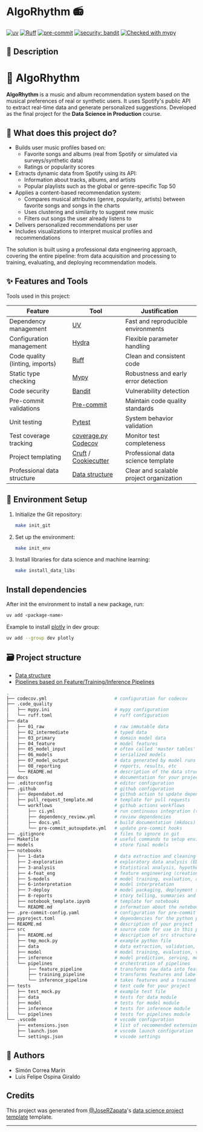 # AlgoRhythm 📻

[![uv](https://img.shields.io/endpoint?url=https://raw.githubusercontent.com/astral-sh/uv/main/assets/badge/v0.json)](https://github.com/astral-sh/uv)
[![Ruff](https://img.shields.io/endpoint?url=https://raw.githubusercontent.com/charliermarsh/ruff/main/assets/badge/v2.json)](https://github.com/charliermarsh/ruff)
[![pre-commit](https://img.shields.io/badge/pre--commit-enabled-brightgreen?logo=pre-commit&logoColor=white)](https://github.com/pre-commit/pre-commit)
[![security: bandit](https://img.shields.io/badge/security-bandit-yellow.svg)](https://github.com/PyCQA/bandit)
[![Checked with mypy](https://www.mypy-lang.org/static/mypy_badge.svg)](https://mypy-lang.org/)

## 🎯 Description

# 🎵 AlgoRhythm

**AlgoRhythm** is a music and album recommendation system based on the musical preferences of real or synthetic users. It uses Spotify's public API to extract real-time data and generate personalized suggestions. Developed as the final project for the **Data Science in Production** course.

## 🚀 What does this project do?

-   Builds user music profiles based on:
    -   Favorite songs and albums (real from Spotify or simulated via surveys/synthetic data)
    -   Ratings or popularity scores
-   Extracts dynamic data from Spotify using its API:
    -   Information about tracks, albums, and artists
    -   Popular playlists such as the global or genre-specific Top 50
-   Applies a content-based recommendation system:
    -   Compares musical attributes (genre, popularity, artists) between favorite songs and songs in the charts
    -   Uses clustering and similarity to suggest new music
    -   Filters out songs the user already listens to
-   Delivers personalized recommendations per user
-   Includes visualizations to interpret musical profiles and recommendations

The solution is built using a professional data engineering approach, covering the entire pipeline: from data acquisition and processing to training, evaluating, and deploying recommendation models.

## ✨ Features and Tools

Tools used in this project:

| Feature                         | Tool                     | Justification                           |
| ------------------------------- | ------------------------ | --------------------------------------- |
| Dependency management           | [UV]                     | Fast and reproducible environments      |
| Configuration management        | [Hydra]                  | Flexible parameter handling             |
| Code quality (linting, imports) | [Ruff]                   | Clean and consistent code               |
| Static type checking            | [Mypy]                   | Robustness and early error detection    |
| Code security                   | [Bandit]                 | Vulnerability detection                 |
| Pre-commit validations          | [Pre-commit]             | Maintain code quality standards         |
| Unit testing                    | [Pytest]                 | System behavior validation              |
| Test coverage tracking          | [coverage.py] [Codecov]  | Monitor test completeness               |
| Project templating              | [Cruft] / [Cookiecutter] | Professional data science template      |
| Professional data structure     | [Data structure]         | Clear and scalable project organization |

## 🚀 Environment Setup

1. Initialize the Git repository:

    ```bash
    make init_git
    ```

1. Set up the environment:

    ```bash
    make init_env
    ```

1. Install libraries for data science and machine learning:

    ```bash
    make install_data_libs
    ```

## Install dependencies

After init the environment to install a new package, run:

```bash
uv add <package-name>
```

Example to install [plotly](https://plotly.com/python/) in dev group:

```bash
uv add --group dev plotly
```

## 🗃️ Project structure

-   [Data structure]
-   [Pipelines based on Feature/Training/Inference Pipelines](https://www.hopsworks.ai/post/mlops-to-ml-systems-with-fti-pipelines)

```bash
.
├── codecov.yml                         # configuration for codecov
├── .code_quality
│   ├── mypy.ini                        # mypy configuration
│   └── ruff.toml                       # ruff configuration
├── data
│   ├── 01_raw                          # raw immutable data
│   ├── 02_intermediate                 # typed data
│   ├── 03_primary                      # domain model data
│   ├── 04_feature                      # model features
│   ├── 05_model_input                  # often called 'master tables'
│   ├── 06_models                       # serialized models
│   ├── 07_model_output                 # data generated by model runs
│   ├── 08_reporting                    # reports, results, etc
│   └── README.md                       # description of the data structure
├── docs                                # documentation for your project
├── .editorconfig                       # editor configuration
├── .github                             # github configuration
│   ├── dependabot.md                   # github action to update dependencies
│   ├── pull_request_template.md        # template for pull requests
│   └── workflows                       # github actions workflows
│       ├── ci.yml                      # run continuous integration (tests, pre-commit, etc.)
│       ├── dependency_review.yml       # review dependencies
│       ├── docs.yml                    # build documentation (mkdocs)
│       └── pre-commit_autoupdate.yml   # update pre-commit hooks
├── .gitignore                          # files to ignore in git
├── Makefile                            # useful commands to setup environment, run tests, etc.
├── models                              # store final models
├── notebooks
│   ├── 1-data                          # data extraction and cleaning
│   ├── 2-exploration                   # exploratory data analysis (EDA)
│   ├── 3-analysis                      # Statistical analysis, hypothesis testing.
│   ├── 4-feat_eng                      # feature engineering (creation, selection, and transformation.)
│   ├── 5-models                        # model training, evaluation, and hyperparameter tuning.
│   ├── 6-interpretation                # model interpretation
│   ├── 7-deploy                        # model packaging, deployment strategies.
│   ├── 8-reports                       # story telling, summaries and analysis conclusions.
│   ├── notebook_template.ipynb         # template for notebooks
│   └── README.md                       # information about the notebooks
├── .pre-commit-config.yaml             # configuration for pre-commit hooks
├── pyproject.toml                      # dependencies for the python project
├── README.md                           # description of your project
├── src                                 # source code for use in this project
│   ├── README.md                       # description of src structure
│   ├── tmp_mock.py                     # example python file
│   ├── data                            # data extraction, validation, processing, transformation
│   ├── model                           # model training, evaluation, validation, export
│   ├── inference                       # model prediction, serving, monitoring
│   └── pipelines                       # orchestration of pipelines
│       ├── feature_pipeline            # transforms raw data into features and labels
│       ├── training_pipeline           # transforms features and labels into a model
│       └── inference_pipeline          # takes features and a trained model for predictions
├── tests                               # test code for your project
│   ├── test_mock.py                    # example test file
│   ├── data                            # tests for data module
│   ├── model                           # tests for model module
│   ├── inference                       # tests for inference module
│   └── pipelines                       # tests for pipelines module
└── .vscode                             # vscode configuration
    ├── extensions.json                 # list of recommended extensions
    ├── launch.json                     # vscode launch configuration
    └── settings.json                   # vscode settings
```

## 👥 Authors

-   Simón Correa Marín
-   Luis Felipe Ospina Giraldo

## Credits

This project was generated from [@JoseRZapata]'s [data science project template] template.

---

[@JoseRZapata]: https://github.com/JoseRZapata
[bandit]: https://github.com/PyCQA/bandit
[codecov]: https://codecov.io/
[Cookiecutter]: https://cookiecutter.readthedocs.io/en/stable/
[coverage.py]: https://coverage.readthedocs.io/
[Cruft]: https://cruft.github.io/cruft/
[data science project template]: https://github.com/JoseRZapata/data-science-project-template
[Data structure]: https://github.com/JoseRZapata/data-science-project-template/blob/main/music-recommendation-system/data/README.md
[hydra]: https://hydra.cc/
[Mypy]: http://mypy-lang.org/
[pre-commit]: https://pre-commit.com/
[Pytest]: https://docs.pytest.org/en/latest/
[Ruff]: https://docs.astral.sh/ruff/
[UV]: https://docs.astral.sh/uv/
